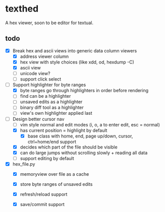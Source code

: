 # texthed

A hex viewer, soon to be editor for textual.

## todo

- [x] Break hex and ascii views into generic data column viewers
  - [x] address viewer column
  - [x] hex view with style choices (like xdd, od, hexdump -C)
  - [x] ascii view
  - [ ] unicode view?
  - [ ] support click select
- [ ] Support highlighter for byte ranges
  - [x] byte ranges go through highlighters in order before rendering
  - [ ] find can be a highlighter
  - [ ] unsaved edits as a highlighter
  - [ ] binary diff tool as a highlighter
  - [ ] view's own highlighter applied last
- [ ] Design better cursor nav
  - [ ] vim style normal and edit modes (i, o, a to enter edit, esc = normal)
  - [x] has current position = highlight by default
    - [x] base class with home, end, page up/down, cursor, ctrl+home/end support
  - [x] decides which part of the file should be visible
  - [x] can do large jumps without scrolling slowly + reading all data
  - [ ] support editing by default
- [x] hex_file.py
  - [x] memoryview over file as a cache
  - [x] store byte ranges of unsaved edits
  - [x] refresh/reload support
  - [x] save/commit support

